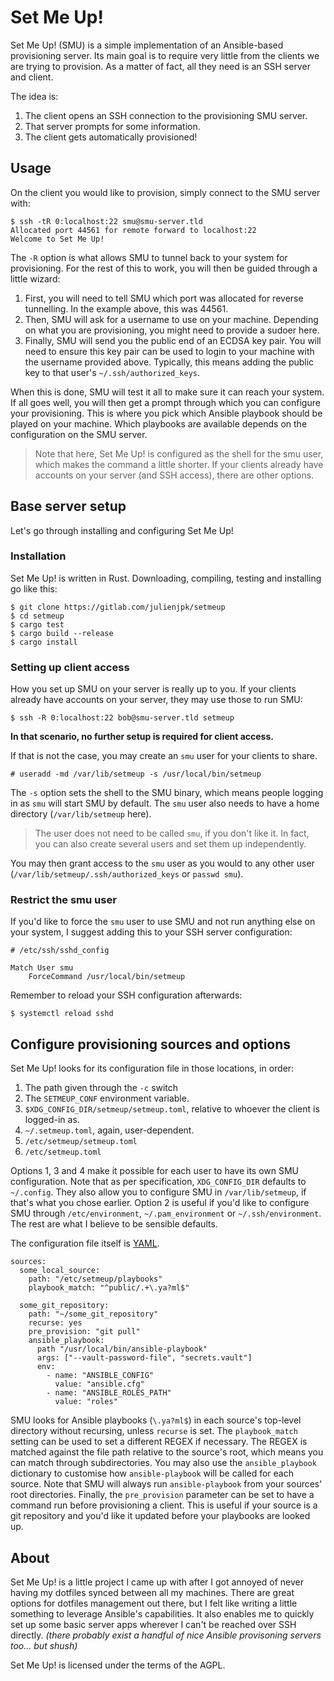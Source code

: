 # Set Me Up!

Set Me Up! (SMU) is a simple implementation of an Ansible-based provisioning server.
Its main goal is to require very little from the clients we are trying to provision.
As a matter of fact, all they need is an SSH server and client.

The idea is:

1. The client opens an SSH connection to the provisioning SMU server.
2. That server prompts for some information.
3. The client gets automatically provisioned!


## Usage

On the client you would like to provision, simply connect to the SMU server with:

	$ ssh -tR 0:localhost:22 smu@smu-server.tld
	Allocated port 44561 for remote forward to localhost:22
	Welcome to Set Me Up!

The `-R` option is what allows SMU to tunnel back to your system for provisioning.
For the rest of this to work, you will then be guided through a little wizard:

1. First, you will need to tell SMU which port was allocated for reverse tunnelling.
   In the example above, this was 44561.
2. Then, SMU will ask for a username to use on your machine.
   Depending on what you are provisioning, you might need to provide a sudoer here.
3. Finally, SMU will send you the public end of an ECDSA key pair.
   You will need to ensure this key pair can be used to login to your machine with the username provided above.
   Typically, this means adding the public key to that user's `~/.ssh/authorized_keys`.

When this is done, SMU will test it all to make sure it can reach your system.
If all goes well, you will then get a prompt through which you can configure your provisioning.
This is where you pick which Ansible playbook should be played on your machine.
Which playbooks are available depends on the configuration on the SMU server.

> Note that here, Set Me Up! is configured as the shell for the smu user, which makes the command a little shorter.
> If your clients already have accounts on your server (and SSH access), there are other options.


## Base server setup

Let's go through installing and configuring Set Me Up!

### Installation

Set Me Up! is written in Rust. Downloading, compiling, testing and installing go like this:

	$ git clone https://gitlab.com/julienjpk/setmeup
	$ cd setmeup
	$ cargo test
	$ cargo build --release
	$ cargo install

### Setting up client access

How you set up SMU on your server is really up to you.
If your clients already have accounts on your server, they may use those to run SMU:

	$ ssh -R 0:localhost:22 bob@smu-server.tld setmeup

**In that scenario, no further setup is required for client access.**

If that is not the case, you may create an `smu` user for your clients to share.

	# useradd -md /var/lib/setmeup -s /usr/local/bin/setmeup

The `-s` option sets the shell to the SMU binary, which means people logging in as `smu` will start SMU by default.
The `smu` user also needs to have a home directory (`/var/lib/setmeup` here).

> The user does not need to be called `smu`, if you don't like it. In fact, you can also create several users and set them up independently.

You may then grant access to the `smu` user as you would to any other user (`/var/lib/setmeup/.ssh/authorized_keys` or `passwd smu`).

### Restrict the smu user

If you'd like to force the `smu` user to use SMU and not run anything else on your system, I suggest adding this to your SSH server configuration:

	# /etc/ssh/sshd_config

	Match User smu
	    ForceCommand /usr/local/bin/setmeup

Remember to reload your SSH configuration afterwards:

	$ systemctl reload sshd


## Configure provisioning sources and options

Set Me Up! looks for its configuration file in those locations, in order:

1. The path given through the `-c` switch
2. The `SETMEUP_CONF` environment variable.
3. `$XDG_CONFIG_DIR/setmeup/setmeup.toml`, relative to whoever the client is logged-in as.
4. `~/.setmeup.toml`, again, user-dependent.
5. `/etc/setmeup/setmeup.toml`
6. `/etc/setmeup.toml`

Options 1, 3 and 4 make it possible for each user to have its own SMU configuration. Note that as per specification, `XDG_CONFIG_DIR` defaults to `~/.config`.
They also allow you to configure SMU in `/var/lib/setmeup`, if that's what you chose earlier.
Option 2 is useful if you'd like to configure SMU through `/etc/environment`, `~/.pam_environment` or `~/.ssh/environment`.
The rest are what I believe to be sensible defaults.

The configuration file itself is [YAML](https://yaml.org/).

	sources:
	  some_local_source:
	    path: "/etc/setmeup/playbooks"
        playbook_match: "^public/.+\.ya?ml$"

	  some_git_repository:
	    path: "~/some_git_repository"
        recurse: yes
        pre_provision: "git pull"
        ansible_playbook:
	      path "/usr/local/bin/ansible-playbook"
	      args: ["--vault-password-file", "secrets.vault"]
	      env:
	        - name: "ANSIBLE_CONFIG"
	          value: "ansible.cfg"
	        - name: "ANSIBLE_ROLES_PATH"
	          value: "roles"

SMU looks for Ansible playbooks (`\.ya?ml$`) in each source's top-level directory without recursing, unless `recurse` is set.
The `playbook_match` setting can be used to set a different REGEX if necessary.
The REGEX is matched against the file path relative to the source's root, which means you can match through subdirectories.
You may also use the `ansible_playbook` dictionary to customise how `ansible-playbook` will be called for each source.
Note that SMU will always run `ansible-playbook` from your sources' root directories.
Finally, the `pre_provision` parameter can be set to have a command run before provisioning a client.
This is useful if your source is a git repository and you'd like it updated before your playbooks are looked up.


## About

Set Me Up! is a little project I came up with after I got annoyed of never having my dotfiles synced between all my machines.
There are great options for dotfiles management out there, but I felt like writing a little something to leverage Ansible's capabilities.
It also enables me to quickly set up some basic server apps wherever I can't be reached over SSH directly.
*(there probably exist a handful of nice Ansible provisoning servers too... but shush)*

Set Me Up! is licensed under the terms of the AGPL.
